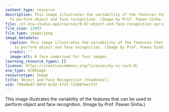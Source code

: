 ```yaml
---
content_type: resource
description: This image illustrates the variability of the features that can be used
  to perform object and face recognition. (Image by Prof. Pawan Sinha.)
file: /ol-ocw-studio-app/courses/9-67-object-and-face-recognition-spring-2001/790e6bd760f4bcd24f23f2508fee1fd7_9-67s01-th.jpg
file_size: 12993
file_type: image/jpeg
image_metadata:
  caption: This image illustrates the variability of the features that can be used
    to perform object and face recognition. (Image by Prof. Pawan Sinha.)
  credit: ''
  image-alt: A face comprised for four images.
learning_resource_types: []
license: https://creativecommons.org/licenses/by-nc-sa/4.0/
ocw_type: OCWImage
resourcetype: Image
title: Object and Face Recognition (thumbnail)
uid: 790e6bd7-60f4-bcd2-4f23-f2508fee1fd7
---
```

This image illustrates the variability of the features that can be used to perform object and face recognition. (Image by Prof. Pawan Sinha.)